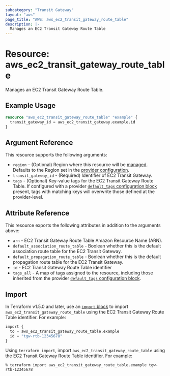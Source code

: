 ```yaml
---
subcategory: "Transit Gateway"
layout: "aws"
page_title: "AWS: aws_ec2_transit_gateway_route_table"
description: |-
  Manages an EC2 Transit Gateway Route Table
---
```


# Resource: aws_ec2_transit_gateway_route_table

Manages an EC2 Transit Gateway Route Table.

## Example Usage

```terraform
resource "aws_ec2_transit_gateway_route_table" "example" {
  transit_gateway_id = aws_ec2_transit_gateway.example.id
}
```

## Argument Reference

This resource supports the following arguments:

* `region` – (Optional) Region where this resource will be [managed](https://docs.aws.amazon.com/general/latest/gr/rande.html#regional-endpoints). Defaults to the Region set in the [provider configuration](https://registry.terraform.io/providers/hashicorp/aws/latest/docs#aws-configuration-reference).
* `transit_gateway_id` - (Required) Identifier of EC2 Transit Gateway.
* `tags` - (Optional) Key-value tags for the EC2 Transit Gateway Route Table. If configured with a provider [`default_tags` configuration block](https://registry.terraform.io/providers/hashicorp/aws/latest/docs#default_tags-configuration-block) present, tags with matching keys will overwrite those defined at the provider-level.

## Attribute Reference

This resource exports the following attributes in addition to the arguments above:

* `arn` - EC2 Transit Gateway Route Table Amazon Resource Name (ARN).
* `default_association_route_table` - Boolean whether this is the default association route table for the EC2 Transit Gateway.
* `default_propagation_route_table` - Boolean whether this is the default propagation route table for the EC2 Transit Gateway.
* `id` - EC2 Transit Gateway Route Table identifier
* `tags_all` - A map of tags assigned to the resource, including those inherited from the provider [`default_tags` configuration block](https://registry.terraform.io/providers/hashicorp/aws/latest/docs#default_tags-configuration-block).

## Import

In Terraform v1.5.0 and later, use an [`import` block](https://developer.hashicorp.com/terraform/language/import) to import `aws_ec2_transit_gateway_route_table` using the EC2 Transit Gateway Route Table identifier. For example:

```terraform
import {
  to = aws_ec2_transit_gateway_route_table.example
  id = "tgw-rtb-12345678"
}
```

Using `terraform import`, import `aws_ec2_transit_gateway_route_table` using the EC2 Transit Gateway Route Table identifier. For example:

```console
% terraform import aws_ec2_transit_gateway_route_table.example tgw-rtb-12345678
```

